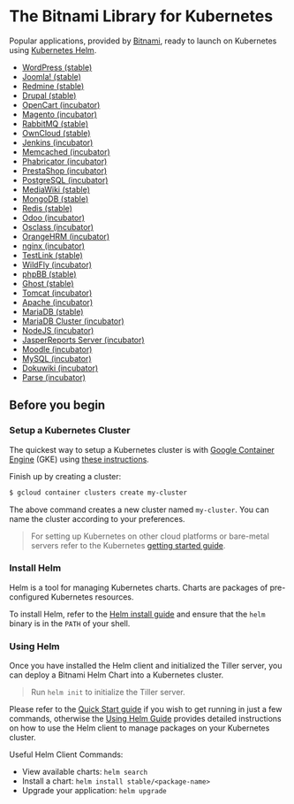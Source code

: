 # The Bitnami Library for Kubernetes

Popular applications, provided by [Bitnami](https://bitnami.com), ready to launch on Kubernetes using [Kubernetes Helm](https://github.com/kubernetes/helm).

- [WordPress (stable)](https://github.com/kubernetes/charts/tree/master/stable/wordpress)
- [Joomla! (stable)](https://github.com/kubernetes/charts/tree/master/stable/joomla)
- [Redmine (stable)](https://github.com/kubernetes/charts/tree/master/stable/redmine)
- [Drupal (stable)](https://github.com/kubernetes/charts/tree/master/stable/drupal)
- [OpenCart (incubator)](https://github.com/bitnami/charts/tree/master/incubator/opencart)
- [Magento (incubator)](https://github.com/bitnami/charts/tree/master/incubator/magento)
- [RabbitMQ (stable)](https://github.com/kubernetes/charts/tree/master/stable/rabbitmq)
- [OwnCloud (stable)](https://github.com/kubernetes/charts/tree/master/stable/owncloud)
- [Jenkins (incubator)](https://github.com/bitnami/charts/tree/master/incubator/jenkins)
- [Memcached (incubator)](https://github.com/bitnami/charts/tree/master/incubator/memcached)
- [Phabricator (incubator)](https://github.com/bitnami/charts/tree/master/incubator/phabricator)
- [PrestaShop (incubator)](https://github.com/bitnami/charts/tree/master/incubator/prestashop)
- [PostgreSQL (incubator)](https://github.com/bitnami/charts/tree/master/incubator/postgresql)
- [MediaWiki (stable)](https://github.com/kubernetes/charts/tree/master/stable/mediawiki)
- [MongoDB (stable)](https://github.com/kubernetes/charts/tree/master/stable/mongodb)
- [Redis (stable)](https://github.com/kubernetes/charts/tree/master/stable/redis)
- [Odoo (incubator)](https://github.com/bitnami/charts/tree/master/incubator/odoo)
- [Osclass (incubator)](https://github.com/bitnami/charts/tree/master/incubator/osclass)
- [OrangeHRM (incubator)](https://github.com/bitnami/charts/tree/master/incubator/orangehrm)
- [nginx (incubator)](https://github.com/bitnami/charts/tree/master/incubator/nginx)
- [TestLink (stable)](https://github.com/kubernetes/charts/tree/master/stable/testlink)
- [WildFly (incubator)](https://github.com/bitnami/charts/tree/master/incubator/wildfly)
- [phpBB (stable)](https://github.com/kubernetes/charts/tree/master/stable/phpbb)
- [Ghost (stable)](https://github.com/kubernetes/charts/tree/master/stable/ghost)
- [Tomcat (incubator)](https://github.com/bitnami/charts/tree/master/incubator/tomcat)
- [Apache (incubator)](https://github.com/bitnami/charts/tree/master/incubator/apache)
- [MariaDB (stable)](https://github.com/kubernetes/charts/tree/master/stable/mariadb)
- [MariaDB Cluster (incubator)](https://github.com/bitnami/charts/tree/master/incubator/mariadb-cluster)
- [NodeJS (incubator)](https://github.com/bitnami/charts/tree/master/incubator/node)
- [JasperReports Server (incubator)](https://github.com/bitnami/charts/tree/master/incubator/jasperreports)
- [Moodle (incubator)](https://github.com/bitnami/charts/tree/master/incubator/moodle)
- [MySQL (incubator)](https://github.com/bitnami/charts/tree/master/incubator/mysql)
- [Dokuwiki (incubator)](https://github.com/bitnami/charts/tree/master/incubator/dokuwiki)
- [Parse (incubator)](https://github.com/bitnami/charts/tree/master/incubator/parse)

## Before you begin

### Setup a Kubernetes Cluster

The quickest way to setup a Kubernetes cluster is with [Google Container Engine](https://cloud.google.com/container-engine/) (GKE) using [these instructions](https://cloud.google.com/container-engine/docs/before-you-begin).

Finish up by creating a cluster:

```bash
$ gcloud container clusters create my-cluster
```

The above command creates a new cluster named `my-cluster`. You can name the cluster according to your preferences.

> For setting up Kubernetes on other cloud platforms or bare-metal servers refer to the Kubernetes [getting started guide](http://kubernetes.io/docs/getting-started-guides/).

### Install Helm

Helm is a tool for managing Kubernetes charts. Charts are packages of pre-configured Kubernetes resources.

To install Helm, refer to the [Helm install guide](https://github.com/kubernetes/helm#install) and ensure that the `helm` binary is in the `PATH` of your shell.

### Using Helm

Once you have installed the Helm client and initialized the Tiller server, you can deploy a Bitnami Helm Chart into a Kubernetes cluster.

> Run `helm init` to initialize the Tiller server.

Please refer to the [Quick Start guide](https://github.com/kubernetes/helm/blob/master/docs/quickstart.md) if you wish to get running in just a few commands, otherwise the [Using Helm Guide](https://github.com/kubernetes/helm/blob/master/docs/using_helm.md) provides detailed instructions on how to use the Helm client to manage packages on your Kubernetes cluster.

Useful Helm Client Commands:
* View available charts: `helm search`
* Install a chart: `helm install stable/<package-name>`
* Upgrade your application: `helm upgrade`
